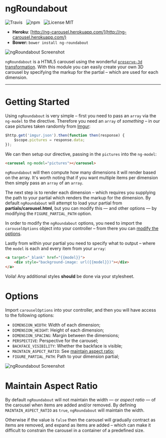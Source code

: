 ngRoundabout
=======

![Travis](http://img.shields.io/travis/Wildhoney/ngRoundabout.svg?style=flat)
&nbsp;
![npm](http://img.shields.io/npm/v/ng-carousel.svg?style=flat)
&nbsp;
![License MIT](http://img.shields.io/badge/License-MIT-lightgrey.svg?style=flat)

* **Heroku**: [http://ng-carousel.herokuapp.com/](http://ng-carousel.herokuapp.com/)
* **Bower:** `bower install ng-roundabout`

![ngRoundabout Screenshot](http://i.imgur.com/b76dbkC.png)

`ngRoundabout` is a HTML5 carousel using the wonderful [`preserve-3d` transformation](http://css-tricks.com/almanac/properties/t/transform-style/). With this module you can easily create your own 3D carousel by specifying the markup for the partial &ndash; which are used for each dimension.

---

# Getting Started

Using `ngRoundabout` is very simple &ndash; first you need to pass an `array` via the `ng-model` to the directive. Therefore you need an `array` of *something* &ndash; in our case pictures taken randomly from [Imgur](http://www.imgur.com/):

```javascript
$http.get('imgur.json').then(function then(response) {
    $scope.pictures = response.data;
});
```

We can then setup our directive, passing in the `pictures` into the `ng-model`:

```html
<carousel ng-model="pictures"></carousel>
```

`ngRoundabout` will then compute how many dimensions it will render based on the array. It's worth noting that if you want multiple items per dimension then simply pass an `array` of an `array`.

The next step is to render each dimension &ndash; which requires you supplying the path to your partial which renders the markup for the dimension. By default `ngRoundabout` will attempt to load your partial from **partials/carousel.html**, but you can modify this &mdash; and other options &mdash; by modifying the `FIGURE_PARTIAL_PATH` option.

In order to modify the `ngRoundabout` options, you need to import the `carouselOptions` object into your controller &ndash; from there you can [modify the options](#options).

Lastly from within your partial you need to specify what to output &ndash; where the `model` is each and every item from your `array`:

```html
<a target="_blank" href="{{model}}">
    <div style="background-image: url({{model}})"></div>
</a>
```

Voila! Any additional styles **should** be done via your stylesheet.

# Options

Import `carouselOptions` into your controller, and then you will have access to the following options:

 * `DIMENSION_WIDTH`: Width of each dimension;
 * `DIMENSION_HEIGHT`: Height of each dimension;
 * `DIMENSION_SPACING`: Margin between the dimensions;
 * `PERSPECTIVE`: Perspective for the carousel;
 * `BACKFACE_VISIBILITY`: Whether the backface is visible;
 * `MAINTAIN_ASPECT_RATIO`: See [maintain aspect ratio](#maintain-aspect-ratio);
 * `FIGURE_PARTIAL_PATH`: Path to your dimension partial;

![ngRoundabout Screenshot](http://i.imgur.com/8MaKMCX.png)

# Maintain Aspect Ratio

By default `ngRoundabout` will not maintain the width &mdash; or *aspect ratio* &mdash; of the carousel when items are added and/or removed. By defining `MAINTAIN_ASPECT_RATIO` as `true`, `ngRoundabout` will maintain the width.

Otherwise if the value is `false` then the carousel will gradually contract as items are removed, and expand as items are added &ndash; which can make it difficult to constrain the carousel in a container of a predefined size.